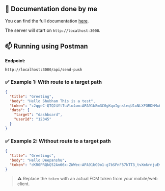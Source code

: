 ## 📄 Documentation done by me

You can find the full documentation [here](https://docs.google.com/document/d/1oNtOgrBc-nx_Wd7P7adIk-FDZFtVuaLG/edit?usp=sharing&ouid=104010401355074283083&rtpof=true&sd=true).



The server will start on `http://localhost:3000`.

## 📫 Running using Postman

**Endpoint:**  
```
http://localhost:3000/api/send-push
```

### ✅ Example 1: With route to a target path

```json
{
  "title": "Greeting",
  "body": "Hello Shubham This is a test",
  "token": "c2qgeC-QTQ24YtTuVlo4om:APA91bEm3C0gKqoIgnsleqU1xNLXPORDHMxGetS9Vtezska2NxCnq3glbGH7rghyAaKuPhSNLVuKsqm48kjBldebXjYIgudiGoFWGCeVfYzFzsWr768gRcU",
  "data": {
    "target": "dashboard",
    "userId": "12345"
  }
}
```

### ✅ Example 2: Without route to a target path

```json
{
  "title": "Greetings",
  "body": "Hello Deepanshu",
  "token": "dKR0PRQkQ52An66x-ZWWec:APA91bG9o1-g7bSFnF57kTT3_tvXmkrnjuEv-3HCOpb-dYCFwpf-2VWddSLrun9jKxYroCAL6oZwD39ZgmOThexNHgC_krSwwkmKVz3aNgCw6TCrvC_t0DE"
}
```

> ⚠️ Replace the `token` with an actual FCM token from your mobile/web client.
